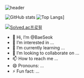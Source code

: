 ![header](https://capsule-render.vercel.app/api?type=wave&color=auto&text=BAE%20SEOK)

![GitHub stats](https://github-readme-stats.vercel.app/api?BaeSeokKim=anuraghazra&show_icons=true&theme=radical)
![Top Langs](https://github-readme-stats.vercel.app/api/top-langs/?BaeSeokKim=anuraghazra)]

[![Solved.ac프로필](http://mazassumnida.wtf/api/generate_badge?boj={handle})](https://solved.ac/{qotjr0151})

- 👋 Hi, I’m @BaeSeok
- 👀 I’m interested in ...
- 🌱 I’m currently learning ...
- 💞️ I’m looking to collaborate on ...
- 📫 How to reach me ...
- 😄 Pronouns: ...
- ⚡ Fun fact: ...

<!---
BaeSeokim/BaeSeokim is a ✨ special ✨ repository because its `README.md` (this file) appears on your GitHub profile.
You can click the Preview link to take a look at your changes.
--->
